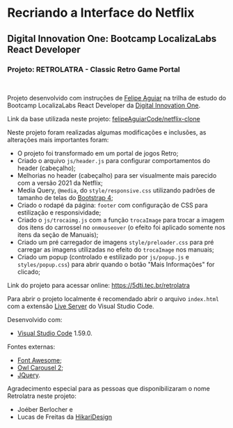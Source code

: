 # Recriando a Interface do Netflix
## Digital Innovation One: Bootcamp LocalizaLabs React Developer
### Projeto: RETROLATRA - Classic Retro Game Portal

&nbsp;

Projeto desenvolvido com instruções de [Felipe Aguiar](https://github.com/felipeAguiarCode) na trilha de estudo do Bootcamp LocalizaLabs React Developer da [Digital Innovation One](https://digitalinnovation.one/).

Link da base utilizada neste projeto: [felipeAguiarCode/netflix-clone](https://github.com/felipeAguiarCode/netflix-clone)

Neste projeto foram realizadas algumas modificações e inclusões, as alterações mais importantes foram:
* O projeto foi transformado em um portal de jogos Retro;
* Criado o arquivo ``js/header.js`` para configurar comportamentos do header (cabeçalho); 
* Melhorias no header (cabeçalho) para ser visualmente mais parecido com a versão 2021 da Netflix;
* Media Query, `@media`, do ``style/responsive.css`` utilizando padrões de tamanho de telas do [Bootstrap 4](https://getbootstrap.com/docs/4.0/layout/overview/);
* Criado o rodapé da página: `footer` com configuração de CSS para estilização e responsividade;
* Criado o ``js/trocaimg.js`` com a função `trocaImage` para trocar a imagem dos itens do carrossel no `onmouseover` (o efeito foi aplicado somente nos itens da seção de Manuais);
* Criado um pré carregador de imagens ``style/preloader.css`` para pré carregar as imagens utilizadas no efeito do `trocaImage` nos manuais;
* Criado um popup (controlado e estilizado por ``js/popup.js`` e ``styles/popup.css``) para abrir quando o botão "Mais Informações" for clicado;

Link do projeto para acessar online: https://5dti.tec.br/retrolatra

Para abrir o projeto localmente é recomendado abrir o arquivo ``index.html`` com a extensão [Live Server](https://marketplace.visualstudio.com/items?itemName=ritwickdey.LiveServer) do Visual Studio Code. 

Desenvolvido com:
* [Visual Studio Code](https://code.visualstudio.com/) 1.59.0.

Fontes externas:
* [Font Awesome](https://fontawesome.com/);
* [Owl Carousel 2](https://owlcarousel2.github.io/OwlCarousel2/);
* [JQuery](https://jquery.com/).

Agradecimento especial para as pessoas que disponibilizaram o nome Retrolatra neste projeto:
* Joéber Berlocher e 
* Lucas de Freitas da [HikariDesign](https://hikaridesign.com.br)